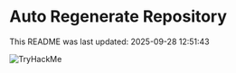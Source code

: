 # Auto Regenerate Repository

This README was last updated: 2025-09-28 12:51:43

 ![TryHackMe](https://tryhackme.com/badge/533634)